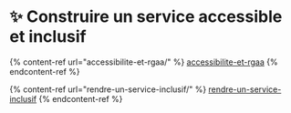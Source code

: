 # ✨ Construire un service accessible et inclusif

{% content-ref url="accessibilite-et-rgaa/" %}
[accessibilite-et-rgaa](accessibilite-et-rgaa/)
{% endcontent-ref %}

{% content-ref url="rendre-un-service-inclusif/" %}
[rendre-un-service-inclusif](rendre-un-service-inclusif/)
{% endcontent-ref %}
